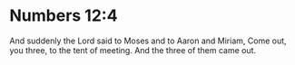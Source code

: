 # Numbers 12:4

And suddenly the Lord said to Moses and to Aaron and Miriam, Come out, you three, to the tent of meeting. And the three of them came out.
